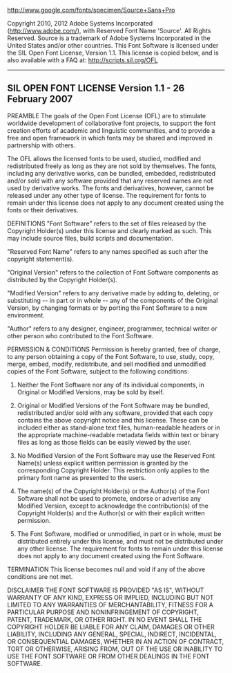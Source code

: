 http://www.google.com/fonts/specimen/Source+Sans+ProCopyright 2010, 2012 Adobe Systems Incorporated (http://www.adobe.com/), with Reserved Font Name 'Source'. All Rights Reserved. Source is a trademark of Adobe Systems Incorporated in the United States and/or other countries.This Font Software is licensed under the SIL Open Font License, Version 1.1.This license is copied below, and is also available with a FAQ at:http://scripts.sil.org/OFL-----------------------------------------------------------SIL OPEN FONT LICENSE Version 1.1 - 26 February 2007-----------------------------------------------------------PREAMBLEThe goals of the Open Font License (OFL) are to stimulate worldwidedevelopment of collaborative font projects, to support the font creationefforts of academic and linguistic communities, and to provide a free andopen framework in which fonts may be shared and improved in partnershipwith others.The OFL allows the licensed fonts to be used, studied, modified andredistributed freely as long as they are not sold by themselves. Thefonts, including any derivative works, can be bundled, embedded, redistributed and/or sold with any software provided that any reservednames are not used by derivative works. The fonts and derivatives,however, cannot be released under any other type of license. Therequirement for fonts to remain under this license does not applyto any document created using the fonts or their derivatives.DEFINITIONS"Font Software" refers to the set of files released by the CopyrightHolder(s) under this license and clearly marked as such. This mayinclude source files, build scripts and documentation."Reserved Font Name" refers to any names specified as such after thecopyright statement(s)."Original Version" refers to the collection of Font Software components asdistributed by the Copyright Holder(s)."Modified Version" refers to any derivative made by adding to, deleting,or substituting -- in part or in whole -- any of the components of theOriginal Version, by changing formats or by porting the Font Software to anew environment."Author" refers to any designer, engineer, programmer, technicalwriter or other person who contributed to the Font Software.PERMISSION & CONDITIONSPermission is hereby granted, free of charge, to any person obtaininga copy of the Font Software, to use, study, copy, merge, embed, modify,redistribute, and sell modified and unmodified copies of the FontSoftware, subject to the following conditions:1) Neither the Font Software nor any of its individual components,in Original or Modified Versions, may be sold by itself.2) Original or Modified Versions of the Font Software may be bundled,redistributed and/or sold with any software, provided that each copycontains the above copyright notice and this license. These can beincluded either as stand-alone text files, human-readable headers orin the appropriate machine-readable metadata fields within text orbinary files as long as those fields can be easily viewed by the user.3) No Modified Version of the Font Software may use the Reserved FontName(s) unless explicit written permission is granted by the correspondingCopyright Holder. This restriction only applies to the primary font name aspresented to the users.4) The name(s) of the Copyright Holder(s) or the Author(s) of the FontSoftware shall not be used to promote, endorse or advertise anyModified Version, except to acknowledge the contribution(s) of theCopyright Holder(s) and the Author(s) or with their explicit writtenpermission.5) The Font Software, modified or unmodified, in part or in whole,must be distributed entirely under this license, and must not bedistributed under any other license. The requirement for fonts toremain under this license does not apply to any document createdusing the Font Software.TERMINATIONThis license becomes null and void if any of the above conditions arenot met.DISCLAIMERTHE FONT SOFTWARE IS PROVIDED "AS IS", WITHOUT WARRANTY OF ANY KIND,EXPRESS OR IMPLIED, INCLUDING BUT NOT LIMITED TO ANY WARRANTIES OFMERCHANTABILITY, FITNESS FOR A PARTICULAR PURPOSE AND NONINFRINGEMENTOF COPYRIGHT, PATENT, TRADEMARK, OR OTHER RIGHT. IN NO EVENT SHALL THECOPYRIGHT HOLDER BE LIABLE FOR ANY CLAIM, DAMAGES OR OTHER LIABILITY,INCLUDING ANY GENERAL, SPECIAL, INDIRECT, INCIDENTAL, OR CONSEQUENTIALDAMAGES, WHETHER IN AN ACTION OF CONTRACT, TORT OR OTHERWISE, ARISINGFROM, OUT OF THE USE OR INABILITY TO USE THE FONT SOFTWARE OR FROMOTHER DEALINGS IN THE FONT SOFTWARE.